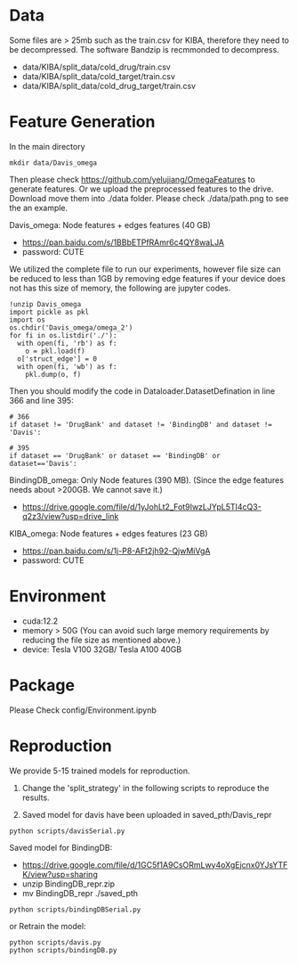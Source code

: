 # Data
Some files are > 25mb such as the train.csv for KIBA, therefore they need to be decompressed. 
The software Bandzip is recmmonded to decompress.
- data/KIBA/split_data/cold_drug/train.csv
- data/KIBA/split_data/cold_target/train.csv
- data/KIBA/split_data/cold_drug_target/train.csv


# Feature Generation

In the main directory
```commandline
mkdir data/Davis_omega
```

Then please check https://github.com/yelujiang/OmegaFeatures to generate features.
Or we upload the preprocessed features to the drive. Download move them into ./data folder. Please check ./data/path.png to see the an example.



Davis_omega: Node features + edges features (40 GB)
- https://pan.baidu.com/s/1BBbETPfRAmr6c4QY8waLJA
- password: CUTE

We utilized the complete file to run our experiments, however file size can be reduced to less than 1GB by removing edge features if your device does not has this size of memory, the following are jupyter codes.
```commandline
!unzip Davis_omega
import pickle as pkl
import os
os.chdir('Davis_omega/omega_2')
for fi in os.listdir('./'):
  with open(fi, 'rb') as f:
    o = pkl.load(f)
  o['struct_edge'] = 0
  with open(fi, 'wb') as f:
    pkl.dump(o, f)
```

Then you should modify the code in Dataloader.DatasetDefination in line 366 and line 395:

```commandline
# 366
if dataset != 'DrugBank' and dataset != 'BindingDB' and dataset != 'Davis':

# 395
if dataset == 'DrugBank' or dataset == 'BindingDB' or dataset=='Davis':
```

BindingDB_omega: Only Node features (390 MB). (Since the edge features needs about >200GB. We cannot save it.)
- https://drive.google.com/file/d/1yJohLt2_Fot9IwzLJYpL5TI4cQ3-q2z3/view?usp=drive_link

KIBA_omega: Node features + edges features (23 GB)
- https://pan.baidu.com/s/1j-P8-AFt2jh92-QjwMiVgA
- password: CUTE

# Environment
- cuda:12.2
- memory > 50G (You can avoid such large memory requirements by reducing the file size as mentioned above.)
- device: Tesla V100 32GB/ Tesla A100 40GB

# Package
Please Check config/Environment.ipynb

# Reproduction

We provide 5-15 trained models for reproduction.

1. Change the 'split_strategy' in the following scripts to reproduce the results.

2. Saved model for davis have been uploaded in saved_pth/Davis_repr
```commandline
python scripts/davisSerial.py
```

Saved model for BindingDB:
- https://drive.google.com/file/d/1GC5f1A9CsORmLwy4oXgEjcnx0YJsYTFK/view?usp=sharing
- unzip BindingDB_repr.zip
- mv BindingDB_repr ./saved_pth

```commandline
python scripts/bindingDBSerial.py
```

or Retrain the model:
```commandline
python scripts/davis.py
python scripts/bindingDB.py
```
